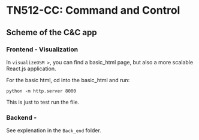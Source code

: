# TN512-CC: Command and Control


## Scheme of the C&C app




### Frontend - Visualization
In `visualizeOSM >`, you can find a basic_html page, but also a more scalable React.js application.

For the basic html, cd into the basic_html and run:
```
python -m http.server 8000
```
This is just to test run the file.





### Backend - 
See explenation in the `Back_end` folder.
